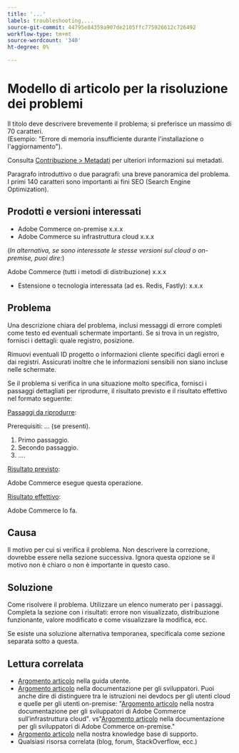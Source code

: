 ```yaml
---
title: '...'
labels: troubleshooting,...
source-git-commit: 44795e84359a907de2105ffc775926612c726492
workflow-type: tm+mt
source-wordcount: '340'
ht-degree: 0%

---
```



# Modello di articolo per la risoluzione dei problemi

Il titolo deve descrivere brevemente il problema; si preferisce un massimo di 70 caratteri.<br/>
(Esempio: &quot;Errore di memoria insufficiente durante l&#39;installazione o l&#39;aggiornamento&quot;).

Consulta [Contribuzione > Metadati](../../CONTRIBUTING.md#metadata) per ulteriori informazioni sui metadati.

Paragrafo introduttivo o due paragrafi: una breve panoramica del problema. I primi 140 caratteri sono importanti ai fini SEO (Search Engine Optimization).

## Prodotti e versioni interessati

* Adobe Commerce on-premise x.x.x
* Adobe Commerce su infrastruttura cloud x.x.x

(*In alternativa, se sono interessate le stesse versioni sul cloud o on-premise, puoi dire:*)

Adobe Commerce (tutti i metodi di distribuzione) x.x.x

* Estensione o tecnologia interessata (ad es. Redis, Fastly): x.x.x

## Problema

Una descrizione chiara del problema, inclusi messaggi di errore completi come testo ed eventuali schermate importanti.
Se si trova in un registro, fornisci i dettagli: quale registro, posizione.

Rimuovi eventuali ID progetto o informazioni cliente specifici dagli errori e dai registri. Assicurati inoltre che le informazioni sensibili non siano incluse nelle schermate.

Se il problema si verifica in una situazione molto specifica, fornisci i passaggi dettagliati per riprodurre, il risultato previsto e il risultato effettivo nel formato seguente:

<u>Passaggi da riprodurre</u>:

Prerequisiti: ... (se presenti).

1. Primo passaggio.
1. Secondo passaggio.
1. ....

<u>Risultato previsto</u>:

Adobe Commerce esegue questa operazione.

<u>Risultato effettivo</u>:

Adobe Commerce lo fa.

## Causa

Il motivo per cui si verifica il problema. Non descrivere la correzione, dovrebbe essere nella sezione successiva. Ignora questa opzione se il motivo non è chiaro o non è importante in questo caso.

## Soluzione

Come risolvere il problema. Utilizzare un elenco numerato per i passaggi.
Completa la sezione con i risultati: errore non visualizzato, distribuzione funzionante, valore modificato e come visualizzare la modifica, ecc.

Se esiste una soluzione alternativa temporanea, specificala come sezione separata sotto a questa.

## Lettura correlata

* [Argomento articolo](https://docs.magento.com/user-guide/) nella guida utente.
* [Argomento articolo](https://devdocs.magento.com) nella documentazione per gli sviluppatori. Puoi anche dire di distinguere tra le istruzioni nei devdocs per gli utenti cloud e quelle per gli utenti on-premise: &quot;[Argomento articolo](https://devdocs.magento.com) nella nostra documentazione per gli sviluppatori di Adobe Commerce sull’infrastruttura cloud&quot;. vs&quot;[Argomento articolo](https://devdocs.magento.com) nella documentazione per gli sviluppatori di Adobe Commerce on-premise.&quot;
* [Argomento articolo](https://support.magento.com/hc/en-us) nella nostra knowledge base di supporto.
* Qualsiasi risorsa correlata (blog, forum, StackOverflow, ecc.)
